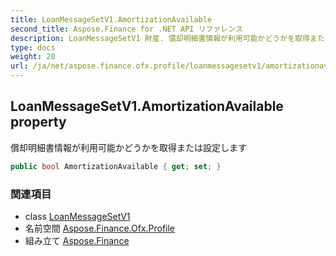 ```yaml
---
title: LoanMessageSetV1.AmortizationAvailable
second_title: Aspose.Finance for .NET API リファレンス
description: LoanMessageSetV1 財産. 償却明細書情報が利用可能かどうかを取得または設定します
type: docs
weight: 20
url: /ja/net/aspose.finance.ofx.profile/loanmessagesetv1/amortizationavailable/
---
```

## LoanMessageSetV1.AmortizationAvailable property

償却明細書情報が利用可能かどうかを取得または設定します

```csharp
public bool AmortizationAvailable { get; set; }
```

### 関連項目

* class [LoanMessageSetV1](../)
* 名前空間 [Aspose.Finance.Ofx.Profile](../../loanmessagesetv1/)
* 組み立て [Aspose.Finance](../../../)


